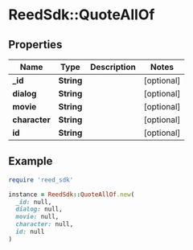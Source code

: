# ReedSdk::QuoteAllOf

## Properties

| Name | Type | Description | Notes |
| ---- | ---- | ----------- | ----- |
| **_id** | **String** |  | [optional] |
| **dialog** | **String** |  | [optional] |
| **movie** | **String** |  | [optional] |
| **character** | **String** |  | [optional] |
| **id** | **String** |  | [optional] |

## Example

```ruby
require 'reed_sdk'

instance = ReedSdk::QuoteAllOf.new(
  _id: null,
  dialog: null,
  movie: null,
  character: null,
  id: null
)
```


